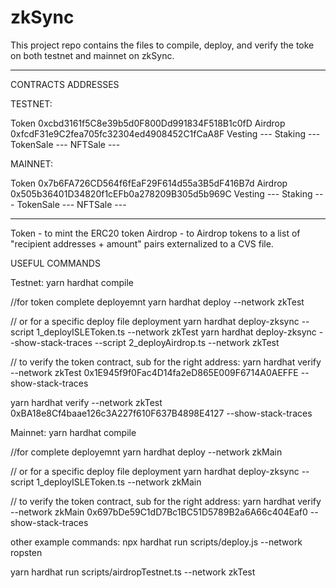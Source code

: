 # zkSync

This project repo contains the files to
compile, deploy, and verify the toke on both testnet and mainnet on zkSync.

---

CONTRACTS ADDRESSES

TESTNET:

Token 0xcbd3161f5C8e39b5d0F800Dd991834F518B1c0fD
Airdrop 0xfcdF31e9C2fea705fc32304ed4908452C1fCaA8F
Vesting ---
Staking ---
TokenSale ---
NFTSale ---

MAINNET:

Token 0x7b6FA726CD564f6fEaF29F614d55a3B5dF416B7d
Airdrop 0x505b36401D34820f1cEFb0a278209B305d5b969C
Vesting ---
Staking ---
TokenSale ---
NFTSale ---

---

Token - to mint the ERC20 token
Airdrop - to Airdrop tokens to a list of "recipient addresses + amount" pairs externalized to a CVS file.

USEFUL COMMANDS

Testnet:
yarn hardhat compile

//for token complete deployemnt
yarn hardhat deploy --network zkTest

// or for a specific deploy file deployment
yarn hardhat deploy-zksync --script 1_deployISLEToken.ts --network zkTest
yarn hardhat deploy-zksync --show-stack-traces --script 2_deployAirdrop.ts --network zkTest

// to verify the token contract, sub for the right address:
yarn hardhat verify --network zkTest 0x1E945f9f0Fac4D14fa2eD865E009F6714A0AEFFE --show-stack-traces

yarn hardhat verify --network zkTest 0xBA18e8Cf4baae126c3A227f610F637B4898E4127 --show-stack-traces

Mainnet:
yarn hardhat compile

//for complete deployemnt
yarn hardhat deploy --network zkMain

// or for a specific deploy file deployment
yarn hardhat deploy-zksync --script 1_deployISLEToken.ts --network zkMain

// to verify the token contract, sub for the right address:
yarn hardhat verify --network zkMain 0x697bDe59C1dD7Bc1BC51D5789B2a6A66c404Eaf0 --show-stack-traces

other example commands:
npx hardhat run scripts/deploy.js --network ropsten

yarn hardhat run scripts/airdropTestnet.ts --network zkTest
